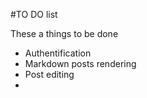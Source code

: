 #TO DO list

These a things to be done

* Authentification
* Markdown posts rendering
* Post editing
* 